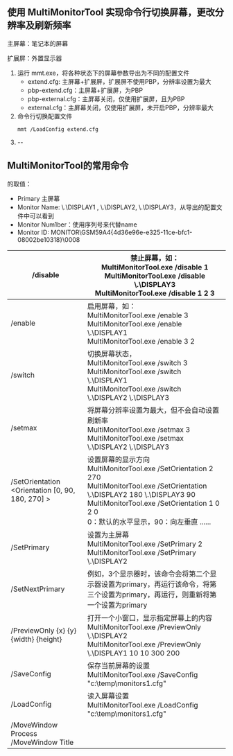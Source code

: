 ## 使用 MultiMonitorTool 实现命令行切换屏幕，更改分辨率及刷新频率

主屏幕：笔记本的屏幕

扩展屏：外置显示器

1. 运行 mmt.exe，将各种状态下的屏幕参数导出为不同的配置文件
    + extend.cfg: 主屏幕+扩展屏，扩展屏不使用PBP，分辨率设置为最大
    + pbp-extend.cfg：主屏幕+扩展屏，为PBP
    + pbp-external.cfg：主屏幕关闭，仅使用扩展屏，且为PBP
    + external.cfg：主屏幕关闭，仅使用扩展屏，未开启PBP，分辨率最大
2. 命令行切换配置文件
    ```shell
   mmt /LoadConfig extend.cfg
   ```
4. --

## MultiMonitorTool的常用命令

<Monitor>的取值：

- Primary 主屏幕
- Monitor Name: \\.\DISPLAY1 , \\.\DISPLAY2, \\.\DISPLAY3，从导出的配置文件中可以看到
- Monitor Num1ber：使用序列号来代替name
- Monitor ID:  MONITOR\GSM59A4\{4d36e96e-e325-11ce-bfc1-08002be10318}\0008

| /disable <Monitors>                                                                                                                                                                         | 禁止屏幕，如：<br/>MultiMonitorTool.exe /disable 1   <br/>MultiMonitorTool.exe /disable \\.\DISPLAY3  <br/>MultiMonitorTool.exe /disable  1 2 3                                                                                                                                                                                                                                                                                                                                                                                                                                                                                                                                                                                                                                                                                                                                                                                                                                                                                                                                                                                                                                                                                                                                                                                                                                                                                                                                                                                                                                                                                                                                                                                                     |
|---------------------------------------------------------------------------------------------------------------------------------------------------------------------------------------------|----------------------------------------------------------------------------------------------------------------------------------------------------------------------------------------------------------------------------------------------------------------------------------------------------------------------------------------------------------------------------------------------------------------------------------------------------------------------------------------------------------------------------------------------------------------------------------------------------------------------------------------------------------------------------------------------------------------------------------------------------------------------------------------------------------------------------------------------------------------------------------------------------------------------------------------------------------------------------------------------------------------------------------------------------------------------------------------------------------------------------------------------------------------------------------------------------------------------------------------------------------------------------------------------------------------------------------------------------------------------------------------------------------------------------------------------------------------------------------------------------------------------------------------------------------------------------------------------------------------------------------------------------------------------------------------------------------------------------------------------|
| /enable <Monitors>                                                                                                                                                                          | 启用屏幕，如：<br/>MultiMonitorTool.exe  /enable 3  <br/>MultiMonitorTool.exe /enable \\.\DISPLAY1  <br/>MultiMonitorTool.exe  /enable 3 2                                                                                                                                                                                                                                                                                                                                                                                                                                                                                                                                                                                                                                                                                                                                                                                                                                                                                                                                                                                                                                                                                                                                                                                                                                                                                                                                                                                                                                                                                                                                                                                                          |
| /switch <Monitors>                                                                                                                                                                          | 切换屏幕状态，<br/>MultiMonitorTool.exe /switch 3  <br/>MultiMonitorTool.exe  /switch \\.\DISPLAY1  <br/>MultiMonitorTool.exe /switch \\.\DISPLAY2 \\.\DISPLAY3                                                                                                                                                                                                                                                                                                                                                                                                                                                                                                                                                                                                                                                                                                                                                                                                                                                                                                                                                                                                                                                                                                                                                                                                                                                                                                                                                                                                                                                                                                                                                                                     |
| /setmax <Monitors>                                                                                                                                                                          | 将屏幕分辨率设置为最大，但不会自动设置刷新率<br/> MultiMonitorTool.exe /setmax 3  <br/>MultiMonitorTool.exe /setmax \\.\DISPLAY2  \\.\DISPLAY3                                                                                                                                                                                                                                                                                                                                                                                                                                                                                                                                                                                                                                                                                                                                                                                                                                                                                                                                                                                                                                                                                                                                                                                                                                                                                                                                                                                                                                                                                                                                                                                                                     |
| /SetOrientation <Monitor> <Orientation [0, 90, 180, 270]  >                                                                                                                                 | 设置屏幕的显示方向<br/>MultiMonitorTool.exe /SetOrientation 2 270  <br/>MultiMonitorTool.exe  /SetOrientation \\.\DISPLAY2 180 \\.\DISPLAY3 90 <br/>MultiMonitorTool.exe  /SetOrientation 1 0 2 0<br/>0：默认的水平显示，90：向左垂直 ......                                                                                                                                                                                                                                                                                                                                                                                                                                                                                                                                                                                                                                                                                                                                                                                                                                                                                                                                                                                                                                                                                                                                                                                                                                                                                                                                                                                                                                                                                                                        |
| /SetPrimary <Monitor>                                                                                                                                                                       | 设置为主屏幕<br/>MultiMonitorTool.exe /SetPrimary  2  <br/>MultiMonitorTool.exe /SetPrimary \\.\DISPLAY2                                                                                                                                                                                                                                                                                                                                                                                                                                                                                                                                                                                                                                                                                                                                                                                                                                                                                                                                                                                                                                                                                                                                                                                                                                                                                                                                                                                                                                                                                                                                                                                                                                           |
| /SetNextPrimary                                                                                                                                                                             | 例如，3个显示器时，该命令会将第二个显示器设置为primary，再运行该命令，将第三个设置为primary，再运行，则重新将第一个设置为primary                                                                                                                                                                                                                                                                                                                                                                                                                                                                                                                                                                                                                                                                                                                                                                                                                                                                                                                                                                                                                                                                                                                                                                                                                                                                                                                                                                                                                                                                                                                                                                                                                                                                  |
| /PreviewOnly <Monitor> {x} {y} {width} {height}                                                                                                                                             | 打开一个小窗口，显示指定屏幕上的内容<br/> MultiMonitorTool.exe /PreviewOnly \\.\DISPLAY2  <br/>MultiMonitorTool.exe  /PreviewOnly \\.\DISPLAY1 10 10 300 200                                                                                                                                                                                                                                                                                                                                                                                                                                                                                                                                                                                                                                                                                                                                                                                                                                                                                                                                                                                                                                                                                                                                                                                                                                                                                                                                                                                                                                                                                                                                                                                                   |
| /SaveConfig <Filename>                                                                                                                                                                      | 保存当前屏幕的设置<br/> MultiMonitorTool.exe  /SaveConfig "c:\temp\monitors1.cfg"                                                                                                                                                                                                                                                                                                                                                                                                                                                                                                                                                                                                                                                                                                                                                                                                                                                                                                                                                                                                                                                                                                                                                                                                                                                                                                                                                                                                                                                                                                                                                                                                                                                                     |
| /LoadConfig <Filename>                                                                                                                                                                      | 读入屏幕设置<br/> MultiMonitorTool.exe /LoadConfig "c:\temp\monitors1.cfg"                                                                                                                                                                                                                                                                                                                                                                                                                                                                                                                                                                                                                                                                                                                                                                                                                                                                                                                                                                                                                                                                                                                                                                                                                                                                                                                                                                                                                                                                                                                                                                                                                                                                         |
| /MoveWindow <To Monitor> Process <Process Name>   /MoveWindow <To Monitor> Title <Title Text>  /MoveWindow  <To Monitor> Class <Window Class>  /MoveWindow <To Monitor>  All <From Monitor> | This command-line allows you to move windows from one monitor to the other,  according to the specified conditions. You can also use this command-line option  with /WindowLeft, /WindowTop, /WindowWidth, and /WindowHeight, in order to set  the width/size of the moved window. (See examples below)  Here's some  example:  Move all windows located on all monitors to the primary monitor: (The  <From Monitor> parameter is omitted, so windows are moved from all  monitors)  <br/>MultiMonitorTool.exe /MoveWindow Primary All  <br/><br/>Move all windows of Internet Explorer to the primary monitor:   MultiMonitorTool.exe /MoveWindow Primary Process "iexplore.exe"  <br/><br/>Move all windows of Firefox to the next monitor: <br/> MultiMonitorTool.exe  /MoveWindow Next Process "firefox.exe"  <br/><br/>Move all windows that their title contains the 'Hello World' string to  '\\.\DISPLAY2' monitor: <br/> MultiMonitorTool.exe /MoveWindow 2 Title "Hello  World"  <br/><br/>Move all windows of Windows Explorer (with 'CabinetWClass' window class) to  '\\.\DISPLAY3' monitor: <br/> MultiMonitorTool.exe /MoveWindow 3 Class  "CabinetWClass"  <br/><br/>Move all windows from '\\.\DISPLAY3' monitor to '\\.\DISPLAY2' monitor:   MultiMonitorTool.exe /MoveWindow 2 All 3 <br/><br/> Move all windows of Firefox to the next monitor, and set their position to  (10, 10), relatively to the target monitor.  MultiMonitorTool.exe /MoveWindow  Next Process "firefox.exe" /WindowLeft 10 /WindowTop 10  <br/><br/>Move all windows of Firefox to the next monitor, and set their width to  (600, 400). <br/> MultiMonitorTool.exe /MoveWindow Next Process "firefox.exe"  /WindowWidth 600 /WindowHeight 400 |
| /MonitorPreviewWindow <0 \| 1>                                                                                                                                                              | Specifies whether to display the monitor preview window. 0 = No, 1 = Yes.                                                                                                                                                                                                                                                                                                                                                                                                                                                                                                                                                                                                                                                                                                                                                                                                                                                                                                                                                                                                                                                                                                                                                                                                                                                                                                                                                                                                                                                                                                                                                                                                                                                                    |
| /PreviewMode <1 \| 2>                                                                                                                                                                       | Specifies the preview mode. 1 = Fast and Low Quality, 2 = Slow and High  Quality.                                                                                                                                                                                                                                                                                                                                                                                                                                                                                                                                                                                                                                                                                                                                                                                                                                                                                                                                                                                                                                                                                                                                                                                                                                                                                                                                                                                                                                                                                                                                                                                                                                                            |
| /DrawCursorPreview <0 \| 1>                                                                                                                                                                 | Specifies whether to draw the cursor inside the preview window. 0 = No, 1 =  Yes.                                                                                                                                                                                                                                                                                                                                                                                                                                                                                                                                                                                                                                                                                                                                                                                                                                                                                                                                                                                                                                                                                                                                                                                                                                                                                                                                                                                                                                                                                                                                                                                                                                                            |
| /HideInactiveMonitors <0 \| 1>                                                                                                                                                              | Specifies whether to hide inactive monitors. 0 = No, 1 = Yes.                                                                                                                                                                                                                                                                                                                                                                                                                                                                                                                                                                                                                                                                                                                                                                                                                                                                                                                                                                                                                                                                                                                                                                                                                                                                                                                                                                                                                                                                                                                                                                                                                                                                                |
| /TrayIcon <0 \| 1>                                                                                                                                                                          | Specifies whether to put an icon on the system tray. 0 = No, 1 = Yes.                                                                                                                                                                                                                                                                                                                                                                                                                                                                                                                                                                                                                                                                                                                                                                                                                                                                                                                                                                                                                                                                                                                                                                                                                                                                                                                                                                                                                                                                                                                                                                                                                                                                        |
| /StartAsHidden <0 \| 1>                                                                                                                                                                     | Specifies whether to start the main window as hidden. 0 = No, 1 = Yes.   Ths command-line option works only when TrayIcon option is turned on.                                                                                                                                                                                                                                                                                                                                                                                                                                                                                                                                                                                                                                                                                                                                                                                                                                                                                                                                                                                                                                                                                                                                                                                                                                                                                                                                                                                                                                                                                                                                                                                               |
| /AutoRefresh <0 \| 1>                                                                                                                                                                       | Specifies whether to automatically refresh the monitors/windows information.  0 = No, 1 = Yes.                                                                                                                                                                                                                                                                                                                                                                                                                                                                                                                                                                                                                                                                                                                                                                                                                                                                                                                                                                                                                                                                                                                                                                                                                                                                                                                                                                                                                                                                                                                                                                                                                                               |
| /stext <Filename>                                                                                                                                                                           | Save the monitors list into a regular text file.                                                                                                                                                                                                                                                                                                                                                                                                                                                                                                                                                                                                                                                                                                                                                                                                                                                                                                                                                                                                                                                                                                                                                                                                                                                                                                                                                                                                                                                                                                                                                                                                                                                                                             |
| /stab <Filename>                                                                                                                                                                            | Save the monitors list into a tab-delimited text file.                                                                                                                                                                                                                                                                                                                                                                                                                                                                                                                                                                                                                                                                                                                                                                                                                                                                                                                                                                                                                                                                                                                                                                                                                                                                                                                                                                                                                                                                                                                                                                                                                                                                                       |
| /scomma <Filename>                                                                                                                                                                          | Save the monitors list into a comma-delimited text file (csv).                                                                                                                                                                                                                                                                                                                                                                                                                                                                                                                                                                                                                                                                                                                                                                                                                                                                                                                                                                                                                                                                                                                                                                                                                                                                                                                                                                                                                                                                                                                                                                                                                                                                               |
| /stabular <Filename>                                                                                                                                                                        | Save the monitors list into a tabular text file.                                                                                                                                                                                                                                                                                                                                                                                                                                                                                                                                                                                                                                                                                                                                                                                                                                                                                                                                                                                                                                                                                                                                                                                                                                                                                                                                                                                                                                                                                                                                                                                                                                                                                             |
| /shtml <Filename>                                                                                                                                                                           | Save the monitors list into HTML file (Horizontal).                                                                                                                                                                                                                                                                                                                                                                                                                                                                                                                                                                                                                                                                                                                                                                                                                                                                                                                                                                                                                                                                                                                                                                                                                                                                                                                                                                                                                                                                                                                                                                                                                                                                                          |
| /sverhtml <Filename>                                                                                                                                                                        | Save the monitors list into HTML file (Vertical).                                                                                                                                                                                                                                                                                                                                                                                                                                                                                                                                                                                                                                                                                                                                                                                                                                                                                                                                                                                                                                                                                                                                                                                                                                                                                                                                                                                                                                                                                                                                                                                                                                                                                            |
| /sxml <Filename>                                                                                                                                                                            | Save the monitors list to XML file.                                                                                                                                                                                                                                                                                                                                                                                                                                                                                                                                                                                                                                                                                                                                                                                                                                                                                                                                                                                                                                                                                                                                                                                                                                                                                                                                                                                                                                                                                                                                                                                                                                                                                                          |

